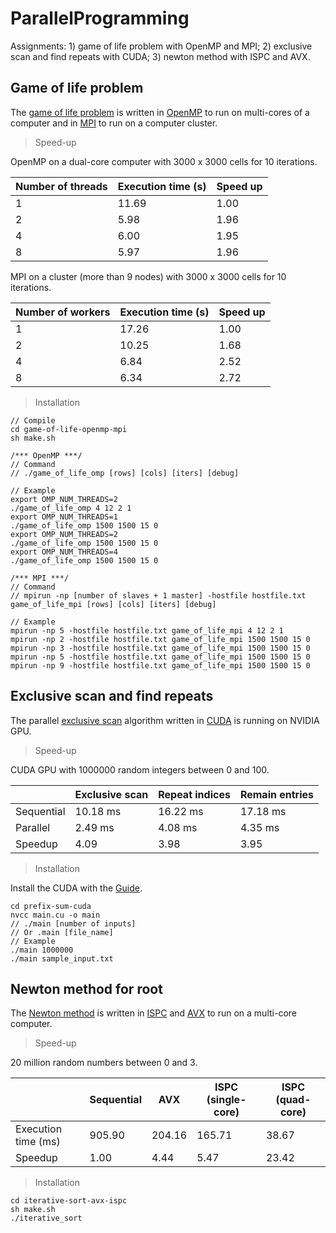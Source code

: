 # ParallelProgramming

Assignments: 1) game of life problem with OpenMP and MPI; 2) exclusive scan and find repeats with CUDA; 3) newton method with ISPC and AVX.

## Game of life problem

The [game of life problem](https://en.wikipedia.org/wiki/Conway%27s_Game_of_Life) is written in [OpenMP](http://openmp.org/wp/) to run on multi-cores of a computer and in [MPI](http://www.open-mpi.org) to run on a computer cluster.

> Speed-up

OpenMP on a dual-core computer with 3000 x 3000 cells for 10 iterations.

| Number of threads | Execution time (s) | Speed up |
|-------------------|--------------------|----------|
| 1                 | 11.69              | 1.00     |
| 2                 | 5.98               | 1.96     |
| 4                 | 6.00               | 1.95     |
| 8                 | 5.97               | 1.96     |

MPI on a cluster (more than 9 nodes) with 3000 x 3000 cells for 10 iterations.

| Number of workers | Execution time (s) | Speed up |
|-------------------|--------------------|----------|
| 1                 | 17.26              | 1.00     |
| 2                 | 10.25              | 1.68     |
| 4                 | 6.84               | 2.52     |
| 8                 | 6.34               | 2.72     |

> Installation

```
// Compile
cd game-of-life-openmp-mpi
sh make.sh
```

```
/*** OpenMP ***/
// Command
// ./game_of_life_omp [rows] [cols] [iters] [debug]

// Example
export OMP_NUM_THREADS=2
./game_of_life_omp 4 12 2 1
export OMP_NUM_THREADS=1
./game_of_life_omp 1500 1500 15 0
export OMP_NUM_THREADS=2
./game_of_life_omp 1500 1500 15 0
export OMP_NUM_THREADS=4
./game_of_life_omp 1500 1500 15 0
```

```
/*** MPI ***/
// Command
// mpirun -np [number of slaves + 1 master] -hostfile hostfile.txt game_of_life_mpi [rows] [cols] [iters] [debug]

// Example
mpirun -np 5 -hostfile hostfile.txt game_of_life_mpi 4 12 2 1
mpirun -np 2 -hostfile hostfile.txt game_of_life_mpi 1500 1500 15 0
mpirun -np 3 -hostfile hostfile.txt game_of_life_mpi 1500 1500 15 0
mpirun -np 5 -hostfile hostfile.txt game_of_life_mpi 1500 1500 15 0
mpirun -np 9 -hostfile hostfile.txt game_of_life_mpi 1500 1500 15 0
```

## Exclusive scan and find repeats

The parallel [exclusive scan](http://http.developer.nvidia.com/GPUGems3/gpugems3_ch39.html) algorithm written in [CUDA](http://www.nvidia.com/object/cuda_home_new.html) is running on NVIDIA GPU. 

> Speed-up

CUDA GPU with 1000000 random integers between 0 and 100.

|            | Exclusive scan | Repeat indices | Remain entries |
|------------|----------------|----------------|----------------|
| Sequential | 10.18 ms       | 16.22 ms       | 17.18 ms       |
| Parallel   | 2.49 ms        | 4.08 ms        | 4.35 ms        |
| Speedup    | 4.09           | 3.98           | 3.95           |

> Installation

Install the CUDA with the [Guide](http://developer.download.nvidia.com/compute/cuda/7.5/Prod/docs/sidebar/CUDA_Quick_Start_Guide.pdf).

```
cd prefix-sum-cuda
nvcc main.cu -o main
// ./main [number of inputs]
// Or .main [file_name]
// Example
./main 1000000
./main sample_input.txt
```
## Newton method for root

The [Newton method](https://en.wikipedia.org/wiki/Newton%27s_method) is written in [ISPC](https://ispc.github.io) and [AVX](https://software.intel.com/en-us/articles/introduction-to-intel-advanced-vector-extensions) to run on a multi-core computer.

> Speed-up

20 million random numbers between 0 and 3.

|                     | Sequential | AVX    | ISPC (single-core) | ISPC (quad-core) |
|---------------------|------------|--------|--------------------|------------------|
| Execution time (ms) | 905.90     | 204.16 | 165.71             | 38.67            |
| Speedup             | 1.00       | 4.44   | 5.47               | 23.42            |

> Installation

```
cd iterative-sort-avx-ispc
sh make.sh
./iterative_sort
```


